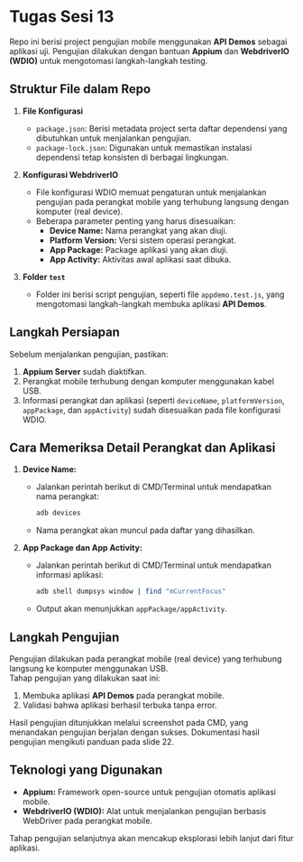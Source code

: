 # Tugas Sesi 13

Repo ini berisi project pengujian mobile menggunakan **API Demos** sebagai aplikasi uji. Pengujian dilakukan dengan bantuan **Appium** dan **WebdriverIO (WDIO)** untuk mengotomasi langkah-langkah testing.  

## Struktur File dalam Repo  

1. **File Konfigurasi**  
   - `package.json`: Berisi metadata project serta daftar dependensi yang dibutuhkan untuk menjalankan pengujian.  
   - `package-lock.json`: Digunakan untuk memastikan instalasi dependensi tetap konsisten di berbagai lingkungan.  

2. **Konfigurasi WebdriverIO**  
   - File konfigurasi WDIO memuat pengaturan untuk menjalankan pengujian pada perangkat mobile yang terhubung langsung dengan komputer (real device).  
   - Beberapa parameter penting yang harus disesuaikan:  
     - **Device Name:** Nama perangkat yang akan diuji.  
     - **Platform Version:** Versi sistem operasi perangkat.  
     - **App Package:** Package aplikasi yang akan diuji.  
     - **App Activity:** Aktivitas awal aplikasi saat dibuka.  

3. **Folder `test`**  
   - Folder ini berisi script pengujian, seperti file `appdemo.test.js`, yang mengotomasi langkah-langkah membuka aplikasi **API Demos**.  

## Langkah Persiapan  
Sebelum menjalankan pengujian, pastikan:  
1. **Appium Server** sudah diaktifkan.  
2. Perangkat mobile terhubung dengan komputer menggunakan kabel USB.  
3. Informasi perangkat dan aplikasi (seperti `deviceName`, `platformVersion`, `appPackage`, dan `appActivity`) sudah disesuaikan pada file konfigurasi WDIO.  

## Cara Memeriksa Detail Perangkat dan Aplikasi  
1. **Device Name:**  
   - Jalankan perintah berikut di CMD/Terminal untuk mendapatkan nama perangkat:  
     ```bash
     adb devices
     ```  
   - Nama perangkat akan muncul pada daftar yang dihasilkan.  

2. **App Package dan App Activity:**  
   - Jalankan perintah berikut di CMD/Terminal untuk mendapatkan informasi aplikasi:  
     ```bash
     adb shell dumpsys window | find "mCurrentFocus"
     ```  
   - Output akan menunjukkan `appPackage/appActivity`.  

## Langkah Pengujian  
Pengujian dilakukan pada perangkat mobile (real device) yang terhubung langsung ke komputer menggunakan USB.  
Tahap pengujian yang dilakukan saat ini:  
1. Membuka aplikasi **API Demos** pada perangkat mobile.  
2. Validasi bahwa aplikasi berhasil terbuka tanpa error.  

Hasil pengujian ditunjukkan melalui screenshot pada CMD, yang menandakan pengujian berjalan dengan sukses. Dokumentasi hasil pengujian mengikuti panduan pada slide 22.  

## Teknologi yang Digunakan  
- **Appium:** Framework open-source untuk pengujian otomatis aplikasi mobile.  
- **WebdriverIO (WDIO):** Alat untuk menjalankan pengujian berbasis WebDriver pada perangkat mobile.  

Tahap pengujian selanjutnya akan mencakup eksplorasi lebih lanjut dari fitur aplikasi.  
